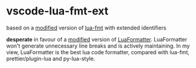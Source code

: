 # vscode-lua-fmt-ext

based on a [modified](https://github.com/tkkcc/lua-fmt-ext) version of  [lua-fmt](https://github.com/trixnz/lua-fmt) with extended identifiers

**desperate** in favour of a [modified](https://github.com/tkkcc/LuaFormatter) version of [LuaFormatter](https://github.com/Koihik/LuaFormatter). LuaFormatter won't generate unnecessary line breaks and is actively maintaining. In my view, LuaFormatter is the best lua code formatter, compared with lua-fmt, prettier/plugin-lua and py-lua-style.

